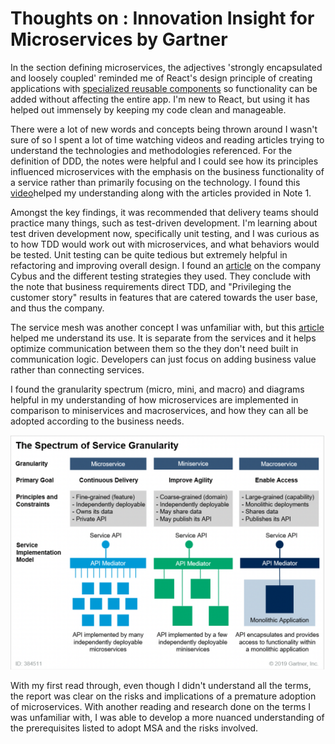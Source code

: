 
# Thoughts on : Innovation Insight for Microservices by Gartner

In the section defining microservices, the adjectives 'strongly encapsulated and loosely coupled' reminded me of React's design principle of creating applications with [specialized reusable components](https://reactjs.org/docs/design-principles.html)  so functionality can be added without affecting the entire app. I'm new to React, but using it has helped out immensely by keeping my code clean and manageable. 

There were a lot of new words and concepts being thrown around I wasn't sure of so I spent a lot of time watching videos and reading articles trying to understand the technologies and methodologies referenced. For the definition of DDD, the notes were helpful and I could see how its principles influenced microservices with the emphasis on the business functionality of a service rather than primarily focusing on the technology. I found this [video](https://www.youtube.com/watch?v=NNFJREcalc0&ab_channel=AlphaCode)helped my understanding along with the articles provided in Note 1. 

Amongst the key findings, it was recommended that delivery teams should practice many things, such as test-driven development. I'm learning about test driven development now, specifically unit testing, and I was curious as to how TDD would work out with microservices, and what behaviors would be tested. Unit testing can be quite tedious but extremely helpful in refactoring and improving overall design. I found an [article](https://nordicapis.com/using-test-driven-development-for-microservices/) on the company Cybus and the different testing strategies they used. They conclude with the note that business requirements direct TDD, and "Privileging the customer story" results in features that are catered towards the user base, and thus the company. 

The service mesh was another concept I was unfamiliar with, but this [article](https://www.redhat.com/en/topics/microservices/what-is-a-service-mesh) helped me understand its use. It is separate from the services and it helps optimize communication between them so the they don't need built in communication logic. Developers can just focus on adding business value rather than connecting services. 

I found the granularity spectrum (micro, mini, and macro) and diagrams helpful in my understanding of how microservices are implemented in comparison to miniservices and macroservices, and how they can all be adopted according to the business needs. 

![](https://github.com/ccho-0508/CIS_4360/blob/master/A1_Blog/Granularity%20Spectrum.png)

With my first read through, even though I didn't understand all the terms, the report was clear on the risks and implications of a premature adoption of microservices. With another reading and research done on the terms I was unfamiliar with, I was able to develop a more nuanced understanding of the prerequisites listed to adopt MSA and the risks involved. 
